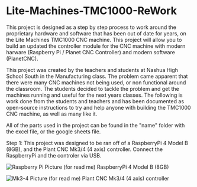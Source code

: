 # Lite-Machines-TMC1000-ReWork
This project is designed as a step by step process to work around the proprietary hardware and software that has been out of date for years, on the Lite Machines TMC1000 CNC machine. This project will allow you to build an updated the controller module for the CNC machine with modern harware (Raspberry Pi / Planet CNC Controller) and modern software (PlanetCNC).

This project was created by the teachers and students at Nashua High School South in the Manufacturing class. The problem came apparent that there were many CNC machines not being used, or non functional around the classroom. The students decided to tackle the problem and get the machines running and useful for the next years classes. The following is work done from the students and teachers and has been documented as open-source instructions to try and help anyone with building the TMC1000 CNC machine, as well as many like it.

All of the parts used in the project can be found in the "name" folder with the excel file, or the google sheets file.

Step 1:
        This project was designed to be ran off of a RaspberryPi 4 Model B (8GB), and the Plant CNC Mk3/4 (4 axis) controller. Connect the RaspberryPi and the controler via USB.
        
![Raspberry Pi Picture (for read me)](https://user-images.githubusercontent.com/84732665/121400961-316b7c00-c926-11eb-8e80-2503f2c32d81.PNG)
RaspberryPi 4 Model B (8GB)

![Mk3-4 Picture (for read me)](https://user-images.githubusercontent.com/84732665/121400996-3af4e400-c926-11eb-89ea-b55e61602ee0.PNG)
Plant CNC Mk3/4 (4 axis) controller
